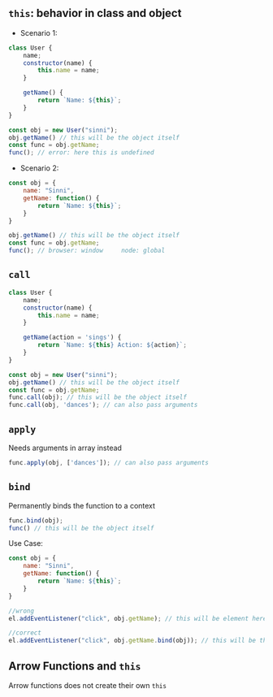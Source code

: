 ## `this`: behavior in class and object
 
- Scenario 1:
```js
class User {
    name;
    constructor(name) {
        this.name = name;
    }

    getName() {
        return `Name: ${this}`;
    }
}

const obj = new User("sinni");
obj.getName() // this will be the object itself
const func = obj.getName;
func(); // error: here this is undefined
```

- Scenario 2:
```js
const obj = {
    name: "Sinni",
    getName: function() {
        return `Name: ${this}`;
    }
}

obj.getName() // this will be the object itself
const func = obj.getName;
func(); // browser: window     node: global
```

## `call`
```js
class User {
    name;
    constructor(name) {
        this.name = name;
    }

    getName(action = 'sings') {
        return `Name: ${this} Action: ${action}`;
    }
}

const obj = new User("sinni");
obj.getName() // this will be the object itself
const func = obj.getName;
func.call(obj); // this will be the object itself
func.call(obj, 'dances'); // can also pass arguments
```

## `apply`
Needs arguments in array instead
```js
func.apply(obj, ['dances']); // can also pass arguments
``` 


## `bind`
Permanently binds the function to a context
```js
func.bind(obj);
func() // this will be the object itself
``` 

Use Case: 
```js
const obj = {
    name: "Sinni",
    getName: function() {
        return `Name: ${this}`;
    }
}

//wrong
el.addEventListener("click", obj.getName); // this will be element here e.g. button

//correct
el.addEventListener("click", obj.getName.bind(obj)); // this will be the object here
```

## Arrow Functions and `this`
Arrow functions does not create their own `this`